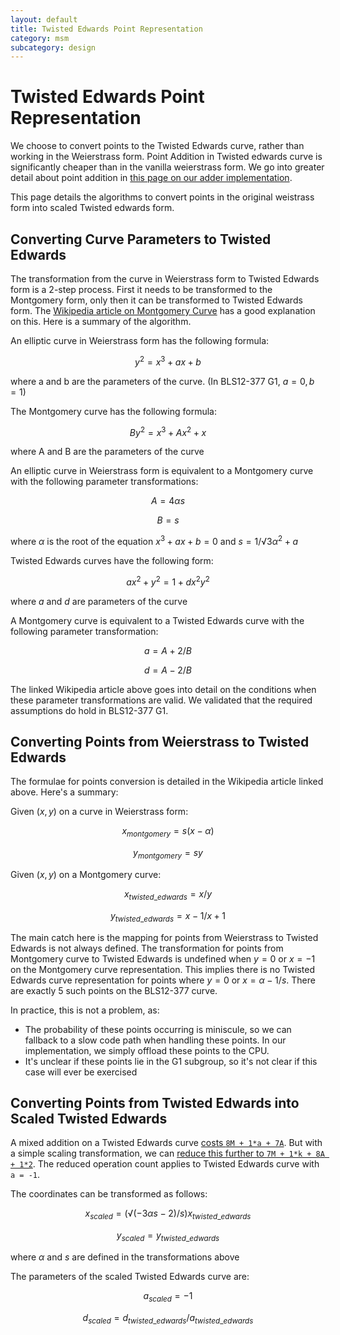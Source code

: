 ```yaml
---
layout: default
title: Twisted Edwards Point Representation
category: msm
subcategory: design
---
```


# Twisted Edwards Point Representation

We choose to convert points to the Twisted Edwards curve, rather than working in
the Weierstrass form. Point Addition in Twisted edwards curve is significantly
cheaper than in the vanilla weierstrass form. We go into greater detail about
point addition in [this page on our adder
implementation](msm_mixed_point_addition_with_precomputation.html).

This page details the algorithms to convert points in the original weistrass
form into scaled Twisted edwards form.

## Converting Curve Parameters to Twisted Edwards

The transformation from the curve in Weierstrass form to Twisted Edwards form is a
2-step process. First it needs to be transformed to the Montgomery form, only
then it can be transformed to Twisted Edwards form. The [Wikipedia article on
Montgomery Curve](https://en.wikipedia.org/wiki/Montgomery_curve) has a good
explanation on this. Here is a summary of the algorithm.

An elliptic curve in Weierstrass form has the following formula:

$$ y^2 = x^3 + ax + b$$

where a and b are the parameters of the curve. (In BLS12-377 G1, $a = 0, b = 1$)

The Montgomery curve has the following formula:

$$By^2 = x^3 + Ax^2 + x$$

where A and B are the parameters of the curve

An elliptic curve in Weierstrass form is equivalent to a Montgomery
curve with the following parameter transformations:

$$A = 4αs$$

$$B = s$$

where $α$ is the root of the equation $x^3 + ax + b = 0$ and
$s = 1/√{3α^2 + a}$

Twisted Edwards curves have the following form:

$$ax^2 + y^2 = 1 + dx^2y^2$$

where $a$ and $d$ are parameters of the curve

A Montgomery curve is equivalent to a Twisted Edwards curve with the following
parameter transformation:

$$a = {A+2}/{B}$$

$$d = {A-2}/{B}$$

The linked Wikipedia article above goes into detail on the conditions when
these parameter transformations are valid. We validated that the required
assumptions do hold in BLS12-377 G1.

## Converting Points from Weierstrass to Twisted Edwards

The formulae for points conversion is detailed in the Wikipedia article
linked above. Here's a summary:

Given $(x, y)$ on a curve in Weierstrass form:

$$x_{montgomery} = s(x - α)$$

$$y_{montgomery} = sy$$

Given $(x, y)$ on a Montgomery curve:

$$x_{twisted\_edwards} = x / y$$

$$y_{twisted\_edwards} = {x - 1} / {x + 1}$$

The main catch here is the mapping for points from Weierstrass to Twisted Edwards
is not always defined. The transformation for points from Montgomery curve
to Twisted Edwards is undefined when $y = 0$ or $x = -1$ on the Montgomery curve
representation. This implies there is no Twisted Edwards curve representation
for points where $y = 0$ or $x = α - 1/s$. There are exactly 5 such
points on the BLS12-377 curve.

In practice, this is not a problem, as:

- The probability of these points occurring is miniscule, so we can fallback
to a slow code path when handling these points. In our implementation, we simply
offload these points to the CPU.
- It's unclear if these points lie in the G1 subgroup, so it's not clear if
  this case will ever be exercised


## Converting Points from Twisted Edwards into Scaled Twisted Edwards

A mixed addition on a Twisted Edwards curve [costs `8M + 1*a + 7A`](https://hyperelliptic.org/EFD/g1p/auto-twisted-extended.html#addition-madd-2008-hwcd-2). But with a simple scaling transformation, we can [reduce
this further to `7M + 1*k + 8A + 1*2`](https://hyperelliptic.org/EFD/g1p/auto-twisted-extended-1.html#addition-madd-2008-hwcd-3).
The reduced operation count applies to Twisted Edwards curve with `a = -1`.

The coordinates can be transformed as follows:

$$x_{scaled} = (√{(-3αs - 2) / s}) x_{twisted\_edwards}$$

$$y_{scaled} = y_{twisted\_edwards}$$

where $α$ and $s$ are defined in the transformations above

The parameters of the scaled Twisted Edwards curve are:

$$a_{scaled} = -1$$

$$d_{scaled} = d_{twisted\_edwards} / a_{twisted\_edwards}$$
